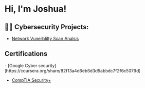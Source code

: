 <h1>Hi, I'm Joshua! </h1>

<h2>👨‍💻 Cybersecurity Projects:</h2>

- [Network Vunerblilty Scan Analsis](https://github.com/JoshuaGrz12/Network-Vulnerability-Scan-Analysis)

<h2>Certifications</h2>
- [Google Cyber security](https://coursera.org/share/82f13a4d6eb6d3d5abbdc7f2f6c5079d)

- [CompTIA Security+](https://www.credly.com/badges/79e93e13-d55e-4792-ac4d-736eff5ffdb7/public_url)


<!--


Here are some ideas to get you started:

- 🔭 I’m currently working on ...
- 🌱 I’m currently learning ...
- 👯 I’m looking to collaborate on ...
- 🤔 I’m looking for help with ...
- 💬 Ask me about ...
- 📫 How to reach me: ...
- 😄 Pronouns: ...
- ⚡ Fun fact: ...
-->

